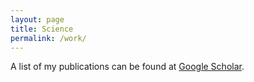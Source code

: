 ```yaml
---
layout: page
title: Science
permalink: /work/
---
```


A list of my publications can be found at [Google Scholar][scholar].

[scholar]: http://scholar.google.com/citations?user=z9XQeb4AAAAJ&hl=en

